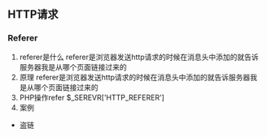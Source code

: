 ## HTTP请求
### Referer
1. referer是什么
referer是浏览器发送http请求的时候在消息头中添加的就告诉服务器我是从哪个页面链接过来的
2. 原理
referer是浏览器发送http请求的时候在消息头中添加的就告诉服务器我是从哪个页面链接过来的
3. PHP操作refer
$_SEREVR['HTTP_REFERER']
3. 案例
- 盗链